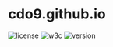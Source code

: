 # cdo9.github.io
![license](https://img.shields.io/github/license/cdo9/cdo9.github.io)
![w3c](https://img.shields.io/w3c-validation/html?targetUrl=https%3A%2F%2Fcdo9.github.io%2F)
![version](https://img.shields.io/github/v/release/cdo9/cdo9.github.io)
